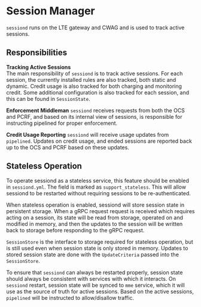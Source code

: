
# Session Manager  
`sessiond` runs on the LTE gateway and CWAG and is used to track active sessions.
## Responsibilities
  
**Tracking Active Sessions**  
The main responsibility of `sessiond` is to track active sessions.
For each session, the currently installed rules are also tracked, 
both static and dynamic. Credit usage is also tracked for both charging 
and monitoring credit. Some additional configuration is also tracked for 
each session, and this can be found in `SessionState`.

**Enforcement Middleman**
`sessiond` receives requests from both the OCS and PCRF, and based on its 
internal view of sessions, is responsible for instructing pipelined for 
proper enforcement.

**Credit Usage Reporting**
`sessiond` will receive usage updates from `pipelined`. Updates on credit 
usage, and ended sessions are reported back up to the OCS and PCRF based on 
these updates.


## Stateless Operation
To operate sessiond as a stateless service, this feature should be enabled 
in `sessiond.yml`. The field is marked as `support_stateless`.
This will allow sessiond to be restarted without requiring sessions to be 
re-authenticated.

When stateless operation is enabled, sessiond will store session state in 
persistent storage. When a gRPC request request is received which requires 
acting on a session, its state will be read from storage, operated on and 
modified in memory, and then the updates to the session will be written back 
to storage before responding to the gRPC request.

`SessionStore` is the interface to storage required for stateless operation, 
but is still used even when session state is only stored in memory. 
Updates to stored session state are done with the `UpdateCriteria` passed 
into the `SessionStore`.

To ensure that `sessiond` can always be restarted properly, session state 
should always be consistent with services with which it interacts. 
On `sessiond` restart, session state will be synced to `mme` service, which 
it will use as the source of truth for active sessions. 
Based on the active sessions, `pipelined` will be instructed to 
allow/disallow traffic.
